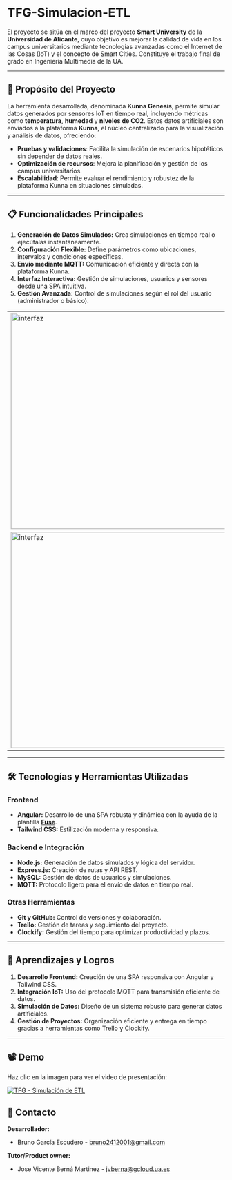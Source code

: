 # TFG-Simulacion-ETL

El proyecto se sitúa en el marco del proyecto **Smart University** de la **Universidad de Alicante**, cuyo objetivo es mejorar la calidad de vida en los campus universitarios mediante tecnologías avanzadas como el Internet de las Cosas (IoT) y el concepto de Smart Cities. Constituye el trabajo final de grado en Ingeniería Multimedia de la UA.

---

## 🌟 Propósito del Proyecto

La herramienta desarrollada, denominada **Kunna Genesis**, permite simular datos generados por sensores IoT en tiempo real, incluyendo métricas como **temperatura**, **humedad** y **niveles de CO2**. Estos datos artificiales son enviados a la plataforma **Kunna**, el núcleo centralizado para la visualización y análisis de datos, ofreciendo:

- **Pruebas y validaciones**: Facilita la simulación de escenarios hipotéticos sin depender de datos reales.
- **Optimización de recursos**: Mejora la planificación y gestión de los campus universitarios.
- **Escalabilidad**: Permite evaluar el rendimiento y robustez de la plataforma Kunna en situaciones simuladas.

---

## 📋 Funcionalidades Principales

1. **Generación de Datos Simulados:** Crea simulaciones en tiempo real o ejecútalas instantáneamente.
2. **Configuración Flexible:** Define parámetros como ubicaciones, intervalos y condiciones específicas.
3. **Envío mediante MQTT:** Comunicación eficiente y directa con la plataforma Kunna.
4. **Interfaz Interactiva:** Gestión de simulaciones, usuarios y sensores desde una SPA intuitiva.
5. **Gestión Avanzada:** Control de simulaciones según el rol del usuario (administrador o básico).

<table>
  <tr>
    <td><img src="https://github.com/user-attachments/assets/ec9ce9ed-a783-48d9-8b43-42fc79beefd8" alt="interfaz" width="500" style="border:1px solid #ccc;"/></td>
    <td><img src="https://github.com/user-attachments/assets/b755d51e-2e6d-45b9-a7ac-e0dd26899705" alt="interfaz" width="500" style="border:1px solid #ccc;"/></td>
  </tr>
  <tr>
    <td><img src="https://github.com/user-attachments/assets/d9f01468-4b6a-4b5e-858d-b541fe5f6b43" alt="interfaz" width="500" style="border:1px solid #ccc;"/></td>
    <td><img src="https://github.com/user-attachments/assets/d2134b3c-a040-4ad0-b43f-e6cfb2ee934f" alt="interfaz" width="500" style="border:1px solid #ccc;"/></td>
  </tr>
</table>

---

## 🛠️ Tecnologías y Herramientas Utilizadas

### Frontend
- **Angular:** Desarrollo de una SPA robusta y dinámica con la ayuda de la plantilla [**Fuse**](https://angular-material.fusetheme.com/sign-in?redirectURL=%2Fdashboards%2Fproject).
- **Tailwind CSS:** Estilización moderna y responsiva.

### Backend e Integración
- **Node.js:** Generación de datos simulados y lógica del servidor.
- **Express.js:** Creación de rutas y API REST.
- **MySQL:** Gestión de datos de usuarios y simulaciones.
- **MQTT:** Protocolo ligero para el envío de datos en tiempo real.

### Otras Herramientas
- **Git y GitHub:** Control de versiones y colaboración.
- **Trello:** Gestión de tareas y seguimiento del proyecto.
- **Clockify:** Gestión del tiempo para optimizar productividad y plazos.

---

## 🎯 Aprendizajes y Logros

1. **Desarrollo Frontend:** Creación de una SPA responsiva con Angular y Tailwind CSS.
2. **Integración IoT:** Uso del protocolo MQTT para transmisión eficiente de datos.
3. **Simulación de Datos:** Diseño de un sistema robusto para generar datos artificiales.
4. **Gestión de Proyectos:** Organización eficiente y entrega en tiempo gracias a herramientas como Trello y Clockify.

---

## 📽️ Demo
 
Haz clic en la imagen para ver el video de presentación:  

[![TFG - Simulación de ETL](https://img.youtube.com/vi/qVWxAgBl3EU/0.jpg)](https://www.youtube.com/watch?v=qVWxAgBl3EU)

## 📧 Contacto

**Desarrollador:**
- Bruno García Escudero - bruno2412001@gmail.com

**Tutor/Product owner:**
- Jose Vicente Berná Martinez - jvberna@gcloud.ua.es


